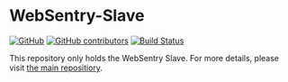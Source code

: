 # WebSentry-Slave

[![GitHub](https://img.shields.io/github/license/websentry/WebSentry-Slave.svg)](https://github.com/websentry/WebSentry-Slave/blob/master/LICENSE)
[![GitHub contributors](https://img.shields.io/github/contributors/websentry/WebSentry-Slave.svg)](https://github.com/websentry/WebSentry-FrontEnd/graphs/contributors)
[![Build Status](https://travis-ci.com/websentry/WebSentry-Slave.svg?branch=master)](https://travis-ci.com/websentry/WebSentry-Slave)

This repository only holds the WebSentry Slave. For more details, please visit [the main repositiory](https://github.com/websentry/WebSentry).
